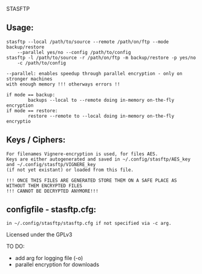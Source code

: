 STASFTP

Usage:
------
    stasftp --local /path/to/source --remote /path/on/ftp --mode backup/restore 
	    --parallel yes/no --config /path/to/config
    stasftp -l /path/to/source -r /path/on/ftp -m backup/restore -p yes/no 
	    -c /path/to/config
	
    --parallel: enables speedup through parallel encryption - only on stronger machines
	with enough memory !!! otherways errors !!

    if mode == backup:
            backups --local to --remote doing in-memory on-the-fly encryption
    if mode == restore:
            restore --remote to --local doing in-memory on-the-fly encryptio

Keys / Ciphers:
---------------
    For filenames Vignere-encryption is used, for files AES.
    Keys are either autogenerated and saved in ~/.config/stasftp/AES_key and ~/.config/stasftp/VIGNERE_key
    (if not yet existant) or loaded from this file.

    !!! ONCE THIS FILES ARE GENERATED STORE THEM ON A SAFE PLACE AS WITHOUT THEM ENCRYPTED FILES
    !!! CANNOT BE DECRYPTED ANYMORE!!!

configfile - stasftp.cfg: 
--------------------------
    in ~/.config/stasftp/stasftp.cfg if not specified via -c arg.


Licensed under the GPLv3


TO DO:
   - add arg for logging file (-o)
   - parallel encryption for downloads
